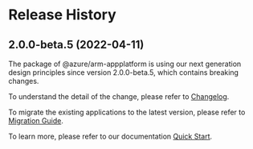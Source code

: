 # Release History
    
## 2.0.0-beta.5 (2022-04-11)

The package of @azure/arm-appplatform is using our next generation design principles since version 2.0.0-beta.5, which contains breaking changes.

To understand the detail of the change, please refer to [Changelog](https://aka.ms/js-track2-changelog).

To migrate the existing applications to the latest version, please refer to [Migration Guide](https://aka.ms/js-track2-migration-guide).

To learn more, please refer to our documentation [Quick Start](https://aka.ms/js-track2-quickstart).
